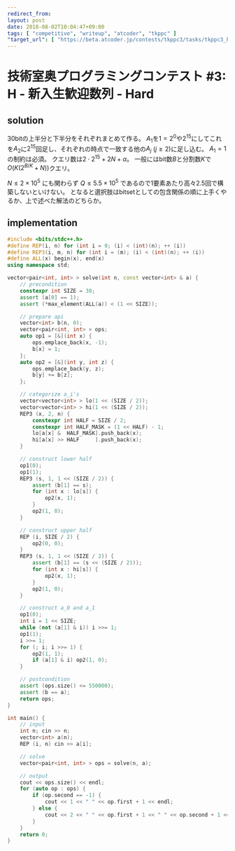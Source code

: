 ```yaml
---
redirect_from:
layout: post
date: 2018-08-02T10:04:47+09:00
tags: [ "competitive", "writeup", "atcoder", "tkppc" ]
"target_url": [ "https://beta.atcoder.jp/contests/tkppc3/tasks/tkppc3_h" ]
---
```


# 技術室奥プログラミングコンテスト #3: H - 新入生歓迎数列 - Hard

## solution

$30$bitの上半分と下半分をそれぞれまとめて作る。
$A_1$を$1 = 2^0$や$2^{15}$にしてこれを$A_2$に$2^{15}$回足し、それぞれの時点で一致する他の$A_j$ ($j \ge 2$)に足し込む。
$A_1 = 1$の制約は必須。
クエリ数は$2 \cdot 2^{15} + 2N + \alpha$。
一般にはbit数$B$と分割数$K$で$O(K(2^{B/K} + N))$クエリ。

$N \le 2 \times 10^5$ にも関わらず $Q \le 5.5 \times 10^5$ であるので$1$要素あたり高々$2.5$回で構築しないといけない。
となると選択肢はbitsetとしての包含関係の順に上手くやるか、上で述べた解法のどちらか。

## implementation

``` c++
#include <bits/stdc++.h>
#define REP(i, n) for (int i = 0; (i) < (int)(n); ++ (i))
#define REP3(i, m, n) for (int i = (m); (i) < (int)(n); ++ (i))
#define ALL(x) begin(x), end(x)
using namespace std;

vector<pair<int, int> > solve(int n, const vector<int> & a) {
    // precondition
    constexpr int SIZE = 30;
    assert (a[0] == 1);
    assert (*max_element(ALL(a)) < (1 << SIZE));

    // prepare api
    vector<int> b(n, 0);
    vector<pair<int, int> > ops;
    auto op1 = [&](int x) {
        ops.emplace_back(x, -1);
        b[x] = 1;
    };
    auto op2 = [&](int y, int z) {
        ops.emplace_back(y, z);
        b[y] += b[z];
    };

    // categorize a_i's
    vector<vector<int> > lo(1 << (SIZE / 2));
    vector<vector<int> > hi(1 << (SIZE / 2));
    REP3 (x, 2, n) {
        constexpr int HALF = SIZE / 2;
        constexpr int HALF_MASK = (1 << HALF) - 1;
        lo[a[x] &  HALF_MASK].push_back(x);
        hi[a[x] >> HALF     ].push_back(x);
    }

    // construct lower half
    op1(0);
    op1(1);
    REP3 (s, 1, 1 << (SIZE / 2)) {
        assert (b[1] == s);
        for (int x : lo[s]) {
            op2(x, 1);
        }
        op2(1, 0);
    }

    // construct upper half
    REP (i, SIZE / 2) {
        op2(0, 0);
    }
    REP3 (s, 1, 1 << (SIZE / 2)) {
        assert (b[1] == (s << (SIZE / 2)));
        for (int x : hi[s]) {
            op2(x, 1);
        }
        op2(1, 0);
    }

    // construct a_0 and a_1
    op1(0);
    int i = 1 << SIZE;
    while (not (a[1] & i)) i >>= 1;
    op1(1);
    i >>= 1;
    for (; i; i >>= 1) {
        op2(1, 1);
        if (a[1] & i) op2(1, 0);
    }

    // postcondition
    assert (ops.size() <= 550000);
    assert (b == a);
    return ops;
}

int main() {
    // input
    int n; cin >> n;
    vector<int> a(n);
    REP (i, n) cin >> a[i];

    // solve
    vector<pair<int, int> > ops = solve(n, a);

    // output
    cout << ops.size() << endl;
    for (auto op : ops) {
        if (op.second == -1) {
            cout << 1 << " " << op.first + 1 << endl;
        } else {
            cout << 2 << " " << op.first + 1 << " " << op.second + 1 << endl;
        }
    }
    return 0;
}
```
